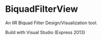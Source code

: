 BiquadFilterView
================

An IIR Biquad Filter Design/Visualization tool.


Build with Visual Studio (Express 2013)



